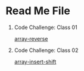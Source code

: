 # Read Me File

1. Code Challenge: Class 01

    [array-reverse](./array-reverse/README.md)
2. Code Challenge: Class 02

    [array-insert-shift](./array-insert-shift/README.md)
